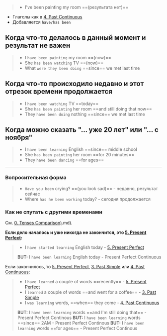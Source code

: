 > - I've been painting my room ==(результата нет)==

- Глаголы как в [4. Past Continuous](4.%20Past%20Continuous.md)
- Добавляется `have/has been`

## Когда что-то делалось в данный момент и результат не важен

> - I `have been painting` my room ==(now)==
> - She `has been watching` TV ==(now)==
> - What `were they been doing` ==since== we met last time

## Когда что-то происходило недавно и этот отрезок времени продолжается

> - I `have been watching` TV ==today==
> - She `has been painting` her room ==and still doing that now==
> - They `have been doing` nothing ==since== we met last time

## Когда можно сказать "... уже 20 лет" или "... с ноября"

> - I `have been learning` English ==since== middle school
> - She `has been painting` her room ==for 20 minutes==
> - They `have been dancing` ==for ages==

----

### Вопросительная форма

> - `Have you been` crying? ==(you look sad)== - недавно, результат сейчас
> - Where `has he been working` today? - сегодня продолжается

### Как не спутать с другими временами 

См. [0. Tenses Comparison)](0.%20Tenses%20Comparison).md).

**Если дело началось и уже никогда не закончится, это [5. Present Perfect](5.%20Present%20Perfect.md):**
> - I `have started learning` English today - [5. Present Perfect](5.%20Present%20Perfect.md)
>
> **BUT:** I `have been learning` English today - Present Perfect Continuous

Если закончилось, то [5. Present Perfect](5.%20Present%20Perfect.md), [3. Past Simple](3.%20Past%20Simple.md) или [4. Past Continuous](4.%20Past%20Continuous.md):
> - I `have learned` a couple of words ==recently== - [5. Present Perfect](5.%20Present%20Perfect.md) 
> - I `learned` a couple of  words ==and went for a coffee== - [3. Past Simple](3.%20Past%20Simple.md)
> - I `was learning` words, ==when== they come - [4. Past Continuous](4.%20Past%20Continuous.md) 
>
> **BUT:** I `have been learning` words ==and I'm still doing that== - Present Perfect Continous
> **BUT:** I `have been learning` words ==since== 2AM - Present Perfect Continous
> **BUT:** I `have been learning` words ==for ages== - Present Perfect Continous
